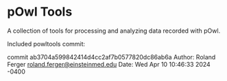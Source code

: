 # pOwl Tools

A collection of tools for processing and analyzing data recorded with pOwl.

Included powltools commit:

commit ab3704a599842414d4cc2af7b0577820dc86ab6a
Author: Roland Ferger <roland.ferger@einsteinmed.edu>
Date:   Wed Apr 10 10:46:33 2024 -0400
